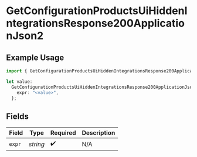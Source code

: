 # GetConfigurationProductsUiHiddenIntegrationsResponse200ApplicationJson2

## Example Usage

```typescript
import { GetConfigurationProductsUiHiddenIntegrationsResponse200ApplicationJson2 } from "@vercel/sdk/models/getconfigurationproductsop.js";

let value:
  GetConfigurationProductsUiHiddenIntegrationsResponse200ApplicationJson2 = {
    expr: "<value>",
  };
```

## Fields

| Field              | Type               | Required           | Description        |
| ------------------ | ------------------ | ------------------ | ------------------ |
| `expr`             | *string*           | :heavy_check_mark: | N/A                |